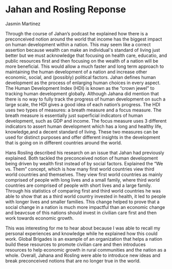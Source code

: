 # Jahan and Rosling Reponse 
Jasmin Martinez 

Through the course of Jahan’s podcast he explained how there is a preconceived notion around the world that income has the biggest impact on human development within a nation. This may seem like a correct assertion because wealth can make an individual's standard of living just better but we must acknowledge that focusing on health care, educatio, and public resources first and then focusing on the wealth of a nation will be more beneficial. This would allow a much faster and long term approach to maintaining the human development of a nation and increase other economic, social, and (possibly) political factors. Jahan defines human development as the process of enlarging human choices in every aspect. The Human Development Index (HDI) is known as the “crown jewel” to tracking human development globally. Although Jahana did mention that there is no way to fully track the progress of human development on such a large scale, the HDI gives a good idea of each nation’s progress. The HDI uses two types of measures: a breath measure and a focus measure. The breath measure is essentially just superficial indicators of human development, such as GDP and income. The focus measure uses 3 different indicators to assert human development which has a long and healthy life, knowledge,and a decent standard of living. These two measures can be used for distinct purposes and offer different insights in the development that is going on in different countries around the world.  

Hans Rosling described his research on an issue that Jahan had previously explained. Both tackled the preconceived notion of human development being driven by wealth first instead of by social factors. Explained the “We vs. Them” concept, which is how many first world countries view third world countries and themselves. They view first world countries as mainly comprised of people with long lives and a small family, where third world countries are comprised of people with short lives and a large family. Through his statistics of comparing first and third world countries he was able to show that as a third world country invested in health, it led to people with longer lives and smaller families. This change helped to prove that a social change in a nation is much more impactful than an economic change and beavcsue of this nations should invest in civilian care first and then work towards economic growth. 

This was interesting for me to hear about because I was able to recall my personal experiences and knowledge while he explained how this could work. Global Brigades is an example of an organization that helps a nation build these resources to promote civilian care and then introduces resources to help economic growth in rural communities and the nation as a whole. Overall, Jahana and Rosling were able to introduce new ideas and break preconceived notions that are no longer true in the world.  

